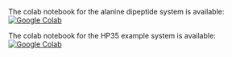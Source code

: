 The colab notebook for the alanine dipeptide system is available: 
[![Google Colab](https://colab.research.google.com/assets/colab-badge.svg)](https://colab.research.google.com/github.com/xuhuihuang/GME_tutorials/blob/main/workshop-scripts/alanine_dipeptide_MSM.ipynb)</br>

The colab notebook for the HP35 example system is available: 
[![Google Colab](https://colab.research.google.com/assets/colab-badge.svg)](https://colab.research.google.com/github.com/xuhuihuang/GME_tutorials/blob/main/workshop-scripts/villin_headpiece_MSM_exercise.ipynb)</br>

